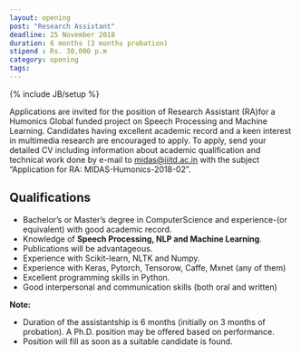 ```yaml
---
layout: opening
post: "Research Assistant"
deadline: 25 November 2018
duration: 6 months (3 months probation)
stipend : Rs. 30,000 p.m
category: opening
tags: 
---
```

{% include JB/setup %}

<!-- <img src="/assets/images/projects/code-switched-language.jpg" style='height: 100%; width: 100%; object-fit: contain'/> -->

Applications are invited for the position of Research Assistant (RA)for a Humonics Global funded  project  on Speech  Processing and  Machine  Learning.  Candidates  having  excellent academic record and a keen interest in multimedia research are encouraged to apply. To  apply,  send  your  detailed  CV  including  information  about  academic  qualification and technical  work  done  by  e-mail  to midas@iiitd.ac.in with  the  subject  “Application  for RA: MIDAS-Humonics-2018-02”.

## Qualifications
- Bachelor’s or Master’s degree in ComputerScience and experience-(or equivalent) with good academic record.
- Knowledge of **Speech Processing, NLP and Machine Learning**.
- Publications will be advantageous.
- Experience with Scikit-learn, NLTK and Numpy.
- Experience with Keras, Pytorch, Tensorow, Caffe, Mxnet (any of them)
- Excellent programming skills in Python.
- Good interpersonal and communication skills (both oral and written)

**Note:** 
- Duration of the assistantship is 6 months (initially on 3 months of probation). A Ph.D. position may be offered based on performance.
- Position will fill as soon as a suitable candidate is found.